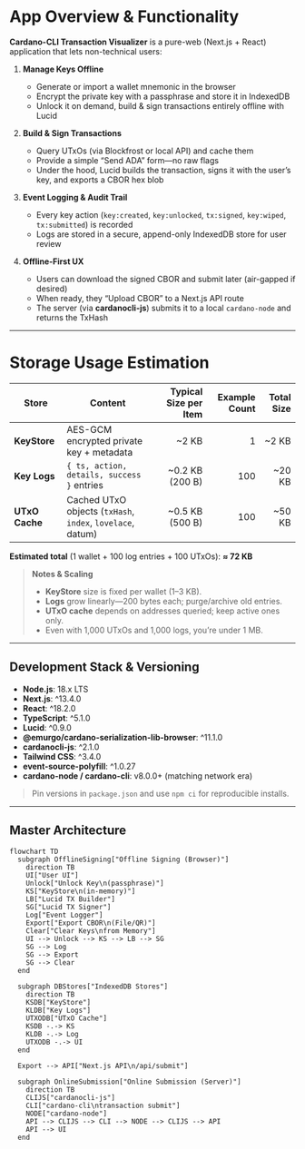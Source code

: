 # App Overview & Functionality

**Cardano-CLI Transaction Visualizer** is a pure-web (Next.js + React) application that lets non-technical users:

1. **Manage Keys Offline**  
   - Generate or import a wallet mnemonic in the browser  
   - Encrypt the private key with a passphrase and store it in IndexedDB  
   - Unlock it on demand, build & sign transactions entirely offline with Lucid

2. **Build & Sign Transactions**  
   - Query UTxOs (via Blockfrost or local API) and cache them  
   - Provide a simple “Send ADA” form—no raw flags  
   - Under the hood, Lucid builds the transaction, signs it with the user’s key, and exports a CBOR hex blob

3. **Event Logging & Audit Trail**  
   - Every key action (`key:created`, `key:unlocked`, `tx:signed`, `key:wiped`, `tx:submitted`) is recorded  
   - Logs are stored in a secure, append-only IndexedDB store for user review

4. **Offline-First UX**  
   - Users can download the signed CBOR and submit later (air-gapped if desired)  
   - When ready, they “Upload CBOR” to a Next.js API route  
   - The server (via **cardanocli-js**) submits it to a local `cardano-node` and returns the TxHash

---

# Storage Usage Estimation

| Store           | Content                                                    | Typical Size per Item | Example Count | Total Size  |
|-----------------|------------------------------------------------------------|-----------------------:|--------------:|-----------:|
| **KeyStore**    | AES-GCM encrypted private key + metadata                   | ~2 KB                  | 1             | ~2 KB       |
| **Key Logs**    | `{ ts, action, details, success }` entries                 | ~0.2 KB (200 B)        | 100           | ~20 KB      |
| **UTxO Cache**  | Cached UTxO objects (`txHash`, `index`, `lovelace`, datum) | ~0.5 KB (500 B)        | 100           | ~50 KB      |

**Estimated total** (1 wallet + 100 log entries + 100 UTxOs): **≈ 72 KB**

> **Notes & Scaling**  
> - **KeyStore** size is fixed per wallet (1–3 KB).  
> - **Logs** grow linearly—200 bytes each; purge/archive old entries.  
> - **UTxO cache** depends on addresses queried; keep active ones only.  
> - Even with 1,000 UTxOs and 1,000 logs, you’re under 1 MB.

---

## Development Stack & Versioning

- **Node.js**: 18.x LTS  
- **Next.js**: ^13.4.0  
- **React**: ^18.2.0  
- **TypeScript**: ^5.1.0  
- **Lucid**: ^0.9.0  
- **@emurgo/cardano-serialization-lib-browser**: ^11.1.0  
- **cardanocli-js**: ^2.1.0  
- **Tailwind CSS**: ^3.4.0  
- **event-source-polyfill**: ^1.0.27  
- **cardano-node / cardano-cli**: v8.0.0+ (matching network era)

> Pin versions in `package.json` and use `npm ci` for reproducible installs.

---

## Master Architecture

```mermaid
flowchart TD
  subgraph OfflineSigning["Offline Signing (Browser)"]
    direction TB
    UI["User UI"]
    Unlock["Unlock Key\n(passphrase)"]
    KS["KeyStore\n(in-memory)"]
    LB["Lucid TX Builder"]
    SG["Lucid TX Signer"]
    Log["Event Logger"]
    Export["Export CBOR\n(File/QR)"]
    Clear["Clear Keys\nfrom Memory"]
    UI --> Unlock --> KS --> LB --> SG
    SG --> Log
    SG --> Export
    SG --> Clear
  end

  subgraph DBStores["IndexedDB Stores"]
    direction TB
    KSDB["KeyStore"]
    KLDB["Key Logs"]
    UTXODB["UTxO Cache"]
    KSDB -.-> KS
    KLDB -.-> Log
    UTXODB -.-> UI
  end

  Export --> API["Next.js API\n/api/submit"]

  subgraph OnlineSubmission["Online Submission (Server)"]
    direction TB
    CLIJS["cardanocli-js"]
    CLI["cardano-cli\ntransaction submit"]
    NODE["cardano-node"]
    API --> CLIJS --> CLI --> NODE --> CLIJS --> API
    API --> UI
  end
